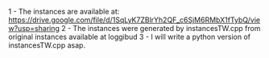 1 - The instances are available at: https://drive.google.com/file/d/1SqLyK7ZBlrYh2QF_c6SjM6RMbX1fTybQ/view?usp=sharing
2 - The instances were generated by instancesTW.cpp from original instances available at loggibud
3 - I will write a python version of instancesTW.cpp asap.